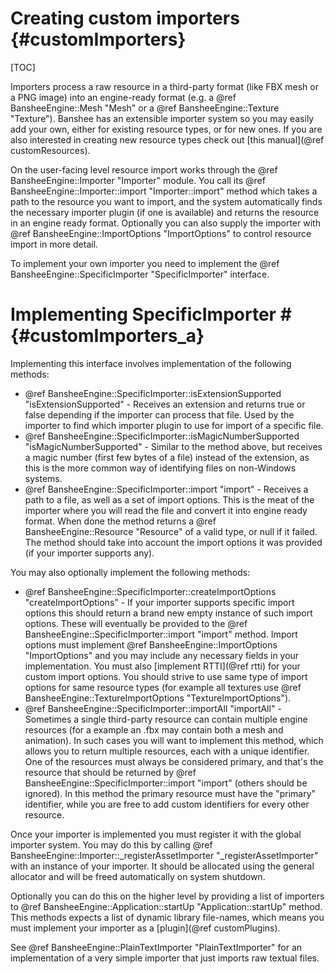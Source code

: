 Creating custom importers						{#customImporters}
===============
[TOC]

Importers process a raw resource in a third-party format (like FBX mesh or a PNG image) into an engine-ready format (e.g. a @ref BansheeEngine::Mesh "Mesh" or a @ref BansheeEngine::Texture "Texture"). Banshee has an extensible importer system so you may easily add your own, either for existing resource types, or for new ones. If you are also interested in creating new resource types check out [this manual](@ref customResources).

On the user-facing level resource import works through the @ref BansheeEngine::Importer "Importer" module. You call its @ref BansheeEngine::Importer::import "Importer::import" method which takes a path to the resource you want to import, and the system automatically finds the necessary importer plugin (if one is available) and returns the resource in an engine ready format. Optionally you can also supply the importer with @ref BansheeEngine::ImportOptions "ImportOptions" to control resource import in more detail.

To implement your own importer you need to implement the @ref BansheeEngine::SpecificImporter "SpecificImporter" interface.

# Implementing SpecificImporter # {#customImporters_a}
Implementing this interface involves implementation of the following methods:
 * @ref BansheeEngine::SpecificImporter::isExtensionSupported "isExtensionSupported" - Receives an extension and returns true or false depending if the importer can process that file. Used by the importer to find which importer plugin to use for import of a specific file.
 * @ref BansheeEngine::SpecificImporter::isMagicNumberSupported "isMagicNumberSupported" - Similar to the method above, but receives a magic number (first few bytes of a file) instead of the extension, as this is the more common way of identifying files on non-Windows systems.
 * @ref BansheeEngine::SpecificImporter::import "import" - Receives a path to a file, as well as a set of import options. This is the meat of the importer where you will read the file and convert it into engine ready format. When done the method returns a @ref BansheeEngine::Resource "Resource" of a valid type, or null if it failed. The method should take into account the import options it was provided (if your importer supports any).
 
You may also optionally implement the following methods:
 * @ref BansheeEngine::SpecificImporter::createImportOptions "createImportOptions" - If your importer supports specific import options this should return a brand new empty instance of such import options. These will eventually be provided to the @ref BansheeEngine::SpecificImporter::import "import" method. Import options must implement @ref BansheeEngine::ImportOptions "ImportOptions" and you may include any necessary fields in your implementation. You must also [implement RTTI](@ref rtti) for your custom import options. You should strive to use same type of import options for same resource types (for example all textures use @ref BansheeEngine::TextureImportOptions "TextureImportOptions").
 * @ref BansheeEngine::SpecificImporter::importAll "importAll" - Sometimes a single third-party resource can contain multiple engine resources (for a example an .fbx may contain both a mesh and animation). In such cases you will want to implement this method, which allows you to return multiple resources, each with a unique identifier. One of the resources must always be considered primary, and that's the resource that should be returned by @ref BansheeEngine::SpecificImporter::import "import" (others should be ignored). In this method the primary resource must have the "primary" identifier, while you are free to add custom identifiers for every other resource.
 
Once your importer is implemented you must register it with the global importer system. You may do this by calling @ref BansheeEngine::Importer::_registerAssetImporter "_registerAssetImporter" with an instance of your importer. It should be allocated using the general allocator and will be freed automatically on system shutdown.

Optionally you can do this on the higher level by providing a list of importers to @ref BansheeEngine::Application::startUp "Application::startUp" method. This methods expects a list of dynamic library file-names, which means you must implement your importer as a [plugin](@ref customPlugins).

See @ref BansheeEngine::PlainTextImporter "PlainTextImporter" for an implementation of a very simple importer that just imports raw textual files.